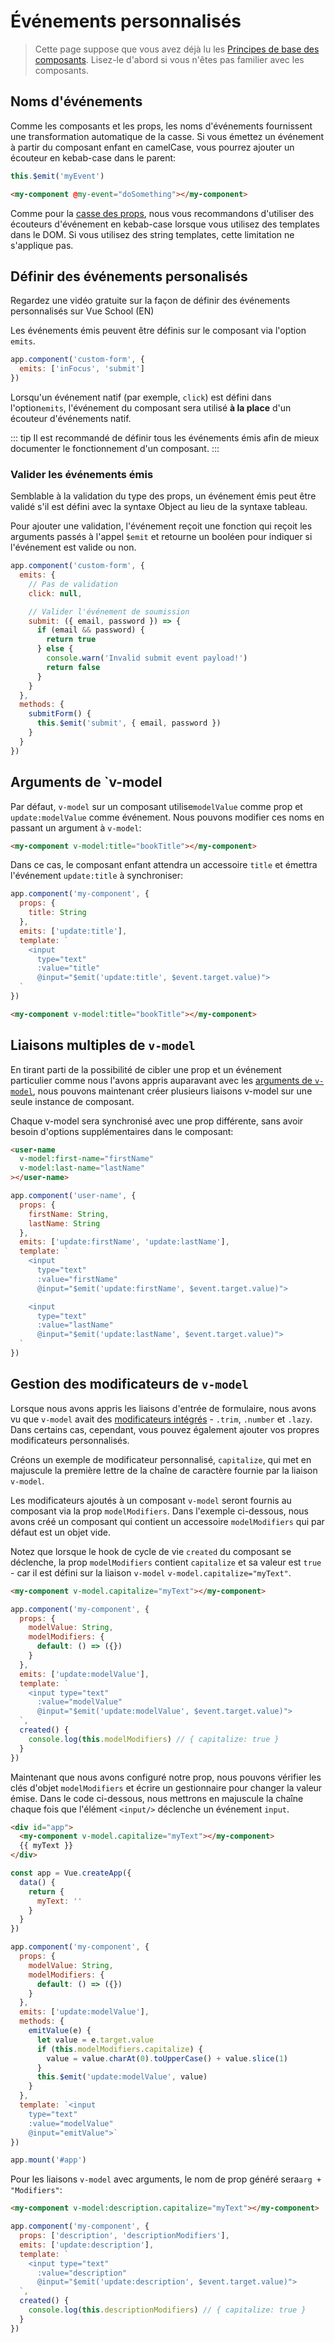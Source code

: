 # Événements personnalisés

> Cette page suppose que vous avez déjà lu les [Principes de base des composants](component-basics.md). Lisez-le d'abord si vous n'êtes pas familier avec les composants.

## Noms d'événements

Comme les composants et les props, les noms d'événements fournissent une transformation automatique de la casse. Si vous émettez un événement à partir du composant enfant en camelCase, vous pourrez ajouter un écouteur en kebab-case dans le parent:

```js
this.$emit('myEvent')
```

```html
<my-component @my-event="doSomething"></my-component>
```

Comme pour la [casse des props](/guide/component-props.html#prop-casing-camelcase-vs-kebab-case), nous vous recommandons d'utiliser des écouteurs d'événement en kebab-case lorsque vous utilisez des templates dans le DOM. Si vous utilisez des string templates, cette limitation ne s'applique pas.

## Définir des événements personalisés

<VideoLesson href="https://vueschool.io/lessons/defining-custom-events-emits?friend=vuejs" title="Learn how to define which events a component can emit with Vue School">Regardez une vidéo gratuite sur la façon de définir des événements personnalisés sur Vue School (EN)</VideoLesson>

Les événements émis peuvent être définis sur le composant via l'option `emits`.

```js
app.component('custom-form', {
  emits: ['inFocus', 'submit']
})
```

Lorsqu'un événement natif (par exemple, `click`) est défini dans l'option`emits`, l'événement du composant sera utilisé **à la place** d'un écouteur d'événements natif.

::: tip
Il est recommandé de définir tous les événements émis afin de mieux documenter le fonctionnement d'un composant.
:::

### Valider les événements émis

Semblable à la validation du type des props, un événement émis peut être validé s'il est défini avec la syntaxe Object au lieu de la syntaxe tableau.

Pour ajouter une validation, l'événement reçoit une fonction qui reçoit les arguments passés à l'appel `$emit` et retourne un booléen pour indiquer si l'événement est valide ou non.

```js
app.component('custom-form', {
  emits: {
    // Pas de validation
    click: null,

    // Valider l'événement de soumission
    submit: ({ email, password }) => {
      if (email && password) {
        return true
      } else {
        console.warn('Invalid submit event payload!')
        return false
      }
    }
  },
  methods: {
    submitForm() {
      this.$emit('submit', { email, password })
    }
  }
})
```

## Arguments de `v-model

Par défaut, `v-model` sur un composant utilise`modelValue` comme prop et `update:modelValue` comme événement. Nous pouvons modifier ces noms en passant un argument à `v-model`:

```html
<my-component v-model:title="bookTitle"></my-component>
```

Dans ce cas, le composant enfant attendra un accessoire `title` et émettra l'événement `update:title` à synchroniser:

```js
app.component('my-component', {
  props: {
    title: String
  },
  emits: ['update:title'],
  template: `
    <input
      type="text"
      :value="title"
      @input="$emit('update:title', $event.target.value)">
  `
})
```

```html
<my-component v-model:title="bookTitle"></my-component>
```

## Liaisons multiples de `v-model`

En tirant parti de la possibilité de cibler une prop et un événement particulier comme nous l'avons appris auparavant avec les [arguments de `v-model`](#arguments-de-v-model), nous pouvons maintenant créer plusieurs liaisons v-model sur une seule instance de composant.

Chaque v-model sera synchronisé avec une prop différente, sans avoir besoin d'options supplémentaires dans le composant:

```html
<user-name
  v-model:first-name="firstName"
  v-model:last-name="lastName"
></user-name>
```

```js
app.component('user-name', {
  props: {
    firstName: String,
    lastName: String
  },
  emits: ['update:firstName', 'update:lastName'],
  template: `
    <input
      type="text"
      :value="firstName"
      @input="$emit('update:firstName', $event.target.value)">

    <input
      type="text"
      :value="lastName"
      @input="$emit('update:lastName', $event.target.value)">
  `
})
```

<common-codepen-snippet title="Multiple v-models" slug="GRoPPrM" tab="html,result" />

## Gestion des modificateurs de `v-model`

Lorsque nous avons appris les liaisons d'entrée de formulaire, nous avons vu que `v-model` avait des [modificateurs intégrés](/guide/forms.html#modificateurs) - `.trim`, `.number` et `.lazy`. Dans certains cas, cependant, vous pouvez également ajouter vos propres modificateurs personnalisés.

Créons un exemple de modificateur personnalisé, `capitalize`, qui met en majuscule la première lettre de la chaîne de caractère fournie par la liaison `v-model`.

Les modificateurs ajoutés à un composant `v-model` seront fournis au composant via la prop `modelModifiers`. Dans l'exemple ci-dessous, nous avons créé un composant qui contient un accessoire `modelModifiers` qui par défaut est un objet vide.

Notez que lorsque le hook de cycle de vie `created` du composant se déclenche, la prop `modelModifiers` contient `capitalize` et sa valeur est `true` - car il est défini sur la liaison `v-model` `v-model.capitalize="myText"`.

```html
<my-component v-model.capitalize="myText"></my-component>
```

```js
app.component('my-component', {
  props: {
    modelValue: String,
    modelModifiers: {
      default: () => ({})
    }
  },
  emits: ['update:modelValue'],
  template: `
    <input type="text"
      :value="modelValue"
      @input="$emit('update:modelValue', $event.target.value)">
  `,
  created() {
    console.log(this.modelModifiers) // { capitalize: true }
  }
})
```

Maintenant que nous avons configuré notre prop, nous pouvons vérifier les clés d'objet `modelModifiers` et écrire un gestionnaire pour changer la valeur émise. Dans le code ci-dessous, nous mettrons en majuscule la chaîne chaque fois que l'élément `<input/>` déclenche un événement `input`.

```html
<div id="app">
  <my-component v-model.capitalize="myText"></my-component>
  {{ myText }}
</div>
```

```js
const app = Vue.createApp({
  data() {
    return {
      myText: ''
    }
  }
})

app.component('my-component', {
  props: {
    modelValue: String,
    modelModifiers: {
      default: () => ({})
    }
  },
  emits: ['update:modelValue'],
  methods: {
    emitValue(e) {
      let value = e.target.value
      if (this.modelModifiers.capitalize) {
        value = value.charAt(0).toUpperCase() + value.slice(1)
      }
      this.$emit('update:modelValue', value)
    }
  },
  template: `<input
    type="text"
    :value="modelValue"
    @input="emitValue">`
})

app.mount('#app')
```

Pour les liaisons `v-model` avec arguments, le nom de prop généré sera`arg + "Modifiers"`:

```html
<my-component v-model:description.capitalize="myText"></my-component>
```

```js
app.component('my-component', {
  props: ['description', 'descriptionModifiers'],
  emits: ['update:description'],
  template: `
    <input type="text"
      :value="description"
      @input="$emit('update:description', $event.target.value)">
  `,
  created() {
    console.log(this.descriptionModifiers) // { capitalize: true }
  }
})
```
